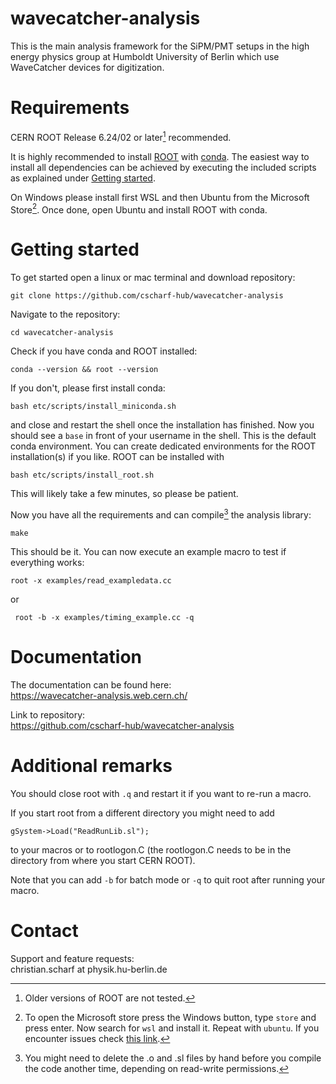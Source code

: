 # wavecatcher-analysis

This is the main analysis framework for the SiPM/PMT setups in the high energy physics group at Humboldt University of Berlin which use WaveCatcher devices for digitization.

# Requirements
CERN ROOT Release 6.24/02 or later[^1] recommended. 

It is highly recommended to install [ROOT](https://root.cern/install/#conda) with [conda](https://docs.conda.io/en/latest/miniconda.html). The easiest way to install all dependencies can be achieved by executing the included scripts as explained under [Getting started](#Getting-started).

On Windows please install first WSL and then Ubuntu from the Microsoft Store[^2]. Once done, open Ubuntu and install ROOT with conda.   

# Getting started

To get started open a linux or mac terminal and download repository:
```
git clone https://github.com/cscharf-hub/wavecatcher-analysis
```

Navigate to the repository:
```
cd wavecatcher-analysis
```

Check if you have conda and ROOT installed:
```
conda --version && root --version
``` 
If you don't, please first install conda: 
```
bash etc/scripts/install_miniconda.sh
```
and close and restart the shell once the installation has finished. Now you should see a ```base``` in front of your username in the shell. This is the default conda environment. You can create dedicated environments for the ROOT installation(s) if you like. 
ROOT can be installed with  
```
bash etc/scripts/install_root.sh
```
This will likely take a few minutes, so please be patient.

Now you have all the requirements and can compile[^3] the analysis library: 
```
make
```

This should be it. You can now execute an example macro to test if everything works:
```
root -x examples/read_exampledata.cc
```
or 
```
 root -b -x examples/timing_example.cc -q
```

# Documentation

The documentation can be found here:  
<https://wavecatcher-analysis.web.cern.ch/>

Link to repository:   
<https://github.com/cscharf-hub/wavecatcher-analysis>

# Additional remarks

You should close root with ```.q``` and restart it if you want to re-run a macro. 

If you start root from a different directory you might need to add
```
gSystem->Load("ReadRunLib.sl");
```
to your macros or to rootlogon.C (the rootlogon.C needs to be in the directory from where you start CERN ROOT).

Note that you can add ```-b``` for batch mode or ```-q``` to quit root after running your macro.

# Contact

Support and feature requests:  
christian.scharf at physik.hu-berlin.de


[^1]: Older versions of ROOT are not tested.

[^2]: To open the Microsoft store press the Windows button, type ```store``` and press enter. Now search for ```wsl``` and install it. Repeat with ```ubuntu```. If you encounter issues check [this link](https://ubuntu.com/tutorials/install-ubuntu-on-wsl2-on-windows-11-with-gui-support).

[^3]: You might need to delete the .o and .sl files by hand before you compile the code another time, depending on read-write permissions.
